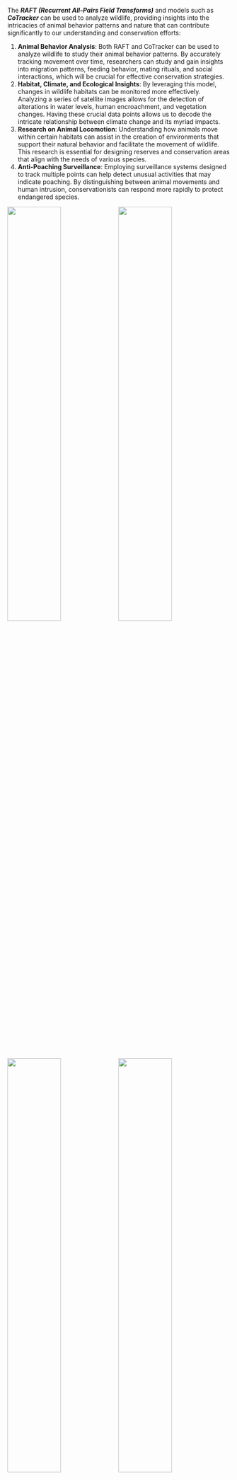 The ***RAFT (Recurrent All-Pairs Field Transforms)*** and models such as ***CoTracker*** can be used to analyze wildlife, providing insights into the intricacies of animal behavior patterns and nature that can contribute significantly to our understanding and conservation efforts:

1. **Animal Behavior Analysis**: Both RAFT and CoTracker can be used to analyze wildlife to study their animal behavior patterns. By accurately tracking movement over time, researchers can study and gain insights into migration patterns, feeding behavior, mating rituals, and social interactions, which will be crucial for effective conservation strategies.
2. **Habitat, Climate, and Ecological Insights**: By leveraging this model, changes in wildlife habitats can be monitored more effectively. Analyzing a series of satellite images allows for the detection of alterations in water levels, human encroachment, and vegetation changes. Having these crucial data points allows us to decode the intricate relationship between climate change and its myriad impacts.
3. **Research on Animal Locomotion**: Understanding how animals move within certain habitats can assist in the creation of environments that support their natural behavior and facilitate the movement of wildlife. This research is essential for designing reserves and conservation areas that align with the needs of various species.
4. **Anti-Poaching Surveillance**: Employing surveillance systems designed to track multiple points can help detect unusual activities that may indicate poaching. By distinguishing between animal movements and human intrusion, conservationists can respond more rapidly to protect endangered species.

<p float="left">
  <img src="https://github.com/h3tpatel/cvlog.github.io/assets/144167031/22333368-b02a-4d2f-b3f2-e03a9ace552f" width="49%" />
  <img src="https://github.com/h3tpatel/cvlog.github.io/assets/144167031/71486c56-fe33-4bf2-9d55-c4af4073c441" width="49%" />
</p>
<p float="left">
  <img src="https://github.com/h3tpatel/cvlog.github.io/assets/144167031/b3b90dd9-668b-4dc4-8b70-4655ab3fcaab" width="49%" />
  <img src="https://github.com/h3tpatel/cvlog.github.io/assets/144167031/964cdf23-ed69-4ace-9154-0e3f56de9f4d" width="49%" />
</p>

Now, let's begin by implementing the RAFT model to observe such use cases. First, we load the RAFT model and set it to evaluation mode, initializing it with the pre-trained weights **`(Raft_Large_Weights.C_T_SKHT_V2)`**.

```python
model = raft_large(weights=Raft_Large_Weights.C_T_SKHT_V2).to(device)
model = model.eval()
```

After that, we preprocess each pair of consecutive frames, applying transformations to normalize and resize them, preparing them for optical flow estimation. Then, the frames are permuted to change their shape from **[N, H, W, C] to [N, C, H, W]**.

```python
def preprocess(batch):
    transforms = T.Compose([
        T.ConvertImageDtype(torch.float32),
        T.Normalize(mean=0.5, std=0.5),  # map [0, 1] into [-1, 1]
        T.Resize(size=(520, 960)),
    ])
    return transforms(batch)

# preprocess video frames
frames, _, _ = read_video(str(video_path), pts_unit='sec')
frames = frames.permute(0, 3, 1, 2)  # *(N, H, W, C) -> (N, C, H, W)*
```

Finally, the code iterates over pairs of consecutive frames, saving the estimated optical flow from **`model(img1, img2)`**, which is converted to an RGB image using **`flow_to_image`** to visualize the flow vectors. These images are then converted to PIL images.

```python
for i, (img1, img2) in enumerate(zip(frames, frames[1:])):
    img1 = preprocess(img1[None]).to(device)
    img2 = preprocess(img2[None]).to(device)

    list_of_flows = model(img1, img2)
    predicted_flow = list_of_flows[-1][0]
    flow_img = flow_to_image(predicted_flow).to("cpu")

    # convert tensor to a PIL Image
    pil_img = F.to_pil_image(flow_img)
    pil_img.save(output_folder / f"predicted_flow_{i}.jpg")
```
-------
#### **New Insights into Animals: Pollination to Migration, Flight Dynamics to Social Behavior**

#### **Insights into Hummingbird**
<p float="left">
  <img src="https://github.com/h3tpatel/cvlog.github.io/assets/144167031/bda57d14-5ac9-4caa-bf93-65a125087c49" width="49%" />
  <img src="https://github.com/h3tpatel/cvlog.github.io/assets/144167031/bd04a005-80b1-4b0a-b25a-6071dff92abb" width="49%" />
</p>

1. **Hummingbird movement tracking**: As shown in the trained model on hummingbird videos, we can track the movement of hummingbirds as they fly between flowers.
2. **Hummingbird-plant relationships**: Analyzing these videos yields insights into the *fascinating mutualistic relationships hummingbirds have with the plants they pollinate*. Studying hummingbird and flower morphologies can help explain the interaction patterns seen in hummingbird-plant networks.
3. **Flight dynamics**: Another use case is quantifying hummingbird *flight dynamics*, including their complex wing kinematics during hovering and maneuvering. 
4. **Individual identification and population monitoring**: By identifying individuals based on their *unique plumage patterns* and tracking them across camera feeds, we could monitor populations, reveal movement patterns, and estimate abundances.


#### **Insights into Humpback Whales**
<p float="left">
  <img src="https://github.com/h3tpatel/cvlog.github.io/assets/144167031/3a907355-def9-4e1e-a1cc-d2498c749672" width="49%" />
  <img src="https://github.com/h3tpatel/cvlog.github.io/assets/144167031/e4841d4f-eb58-4aae-bab9-7cc0f89ba642" width="49%" />
</p>


1. **Migration and behavior analysis**: Track migration routes, timing, and corridors using fluke photos, and classify surface behaviors like breaching and slapping to study communication, social interactions, cultural transmission, and responses to human activities and climate change.
2. **Disturbance detection and conservation**: Detect changes in behavior, movement, or habitat usage that may indicate disturbances from human activities, helping monitor threats and inform conservation efforts.
3. **Comprehensive modeling at scale**: Integrate acoustic, visual, environmental, and movement data to build comprehensive behavioral models and enable large-scale analysis, revealing population-level and long-term trends.

<p float="left">
  <img src="https://github.com/h3tpatel/cvlog.github.io/assets/144167031/5f620f98-cd75-4131-8d51-7296e6852378" width="49%" />
  <img src="https://github.com/h3tpatel/cvlog.github.io/assets/144167031/bb9bb598-2325-4d36-9dd5-714969a0f7a8" width="49%" />
</p>

#### **CoTracker Implementation: Regular grid + Visualize Track Traces**

Now, let's implement the CoTracker model, which is designed for tracking points (pixels) across video frames. First, we specify the path of the video and convert it into a PyTorch tensor for further preprocessing. The video tensor is permuted to match the expected input **`(Batch x Time x Channels x Height x Width)`**. Then, we initialize the model using pre-trained checkpoints.

```python
local_video_path = '/content/.mp4'
video = read_video_from_path(local_video_path)
video = torch.from_numpy(video).permute(0, 3, 1, 2)[None].float()
```

After that, we run inference on the video with a specified **`grid_size`** parameter, which determines the density of the tracking grid over several video frames. It then returns the predicted tracks **`pred_tracks`** and their visibility **`pred_visibility`** across frames.

```python
grid_size = 50
pred_tracks, pred_visibility = model(video, grid_size=grid_size)
```

Finally, we utilize the **`Visualizer`** class to generate a visual representation of the tracking.

```python
vis = Visualizer(save_dir='/content/', pad_value=100)
vis.visualize(video=video, tracks=pred_tracks, visibility=pred_visibility, filename='video')
```
